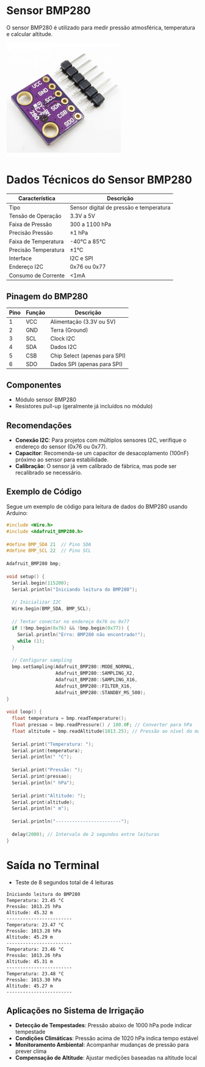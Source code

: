 # Sensor BMP280

O sensor BMP280 é utilizado para medir pressão atmosférica, temperatura e calcular altitude.

<img src="BMP280.jpg" alt="Sensor BMP280" width="300">

# Dados Técnicos do Sensor BMP280

| Característica        | Descrição                              |
|-----------------------|----------------------------------------|
| Tipo                  | Sensor digital de pressão e temperatura |
| Tensão de Operação    | 3.3V a 5V                             |
| Faixa de Pressão      | 300 a 1100 hPa                       |
| Precisão Pressão      | ±1 hPa                                |
| Faixa de Temperatura  | -40°C a 85°C                          |
| Precisão Temperatura  | ±1°C                                  |
| Interface             | I2C e SPI                             |
| Endereço I2C          | 0x76 ou 0x77                         |
| Consumo de Corrente   | <1mA                                  |

## Pinagem do BMP280

| Pino | Função          | Descrição                             |
|------|-----------------|---------------------------------------|
| 1    | VCC             | Alimentação (3.3V ou 5V)             |
| 2    | GND             | Terra (Ground)                       |
| 3    | SCL             | Clock I2C                            |
| 4    | SDA             | Dados I2C                            |
| 5    | CSB             | Chip Select (apenas para SPI)        |
| 6    | SDO             | Dados SPI (apenas para SPI)          |

## Componentes
- Módulo sensor BMP280
- Resistores pull-up (geralmente já incluídos no módulo)

## Recomendações

- **Conexão I2C**: Para projetos com múltiplos sensores I2C, verifique o endereço do sensor (0x76 ou 0x77).
- **Capacitor**: Recomenda-se um capacitor de desacoplamento (100nF) próximo ao sensor para estabilidade.
- **Calibração**: O sensor já vem calibrado de fábrica, mas pode ser recalibrado se necessário.

## Exemplo de Código

Segue um exemplo de código para leitura de dados do BMP280 usando Arduino:

```cpp
#include <Wire.h>
#include <Adafruit_BMP280.h>

#define BMP_SDA 21  // Pino SDA
#define BMP_SCL 22  // Pino SCL

Adafruit_BMP280 bmp;

void setup() {
  Serial.begin(115200);
  Serial.println("Iniciando leitura do BMP280");
  
  // Inicializar I2C
  Wire.begin(BMP_SDA, BMP_SCL);
  
  // Tentar conectar no endereço 0x76 ou 0x77
  if (!bmp.begin(0x76) && !bmp.begin(0x77)) {
    Serial.println("Erro: BMP280 não encontrado!");
    while (1);
  }
  
  // Configurar sampling
  bmp.setSampling(Adafruit_BMP280::MODE_NORMAL,
                  Adafruit_BMP280::SAMPLING_X2,
                  Adafruit_BMP280::SAMPLING_X16,
                  Adafruit_BMP280::FILTER_X16,
                  Adafruit_BMP280::STANDBY_MS_500);
}

void loop() {
  float temperatura = bmp.readTemperature();
  float pressao = bmp.readPressure() / 100.0F; // Converter para hPa
  float altitude = bmp.readAltitude(1013.25); // Pressão ao nível do mar

  Serial.print("Temperatura: ");
  Serial.print(temperatura);
  Serial.println(" °C");
  
  Serial.print("Pressão: ");
  Serial.print(pressao);
  Serial.println(" hPa");
  
  Serial.print("Altitude: ");
  Serial.print(altitude);
  Serial.println(" m");
  
  Serial.println("------------------------");
  
  delay(2000); // Intervalo de 2 segundos entre leituras
}
```

# Saída no Terminal

- Teste de 8 segundos total de 4 leituras

```
Iniciando leitura do BMP280
Temperatura: 23.45 °C
Pressão: 1013.25 hPa
Altitude: 45.32 m
------------------------
Temperatura: 23.47 °C
Pressão: 1013.28 hPa
Altitude: 45.29 m
------------------------
Temperatura: 23.46 °C
Pressão: 1013.26 hPa
Altitude: 45.31 m
------------------------
Temperatura: 23.48 °C
Pressão: 1013.30 hPa
Altitude: 45.27 m
------------------------
```

## Aplicações no Sistema de Irrigação

- **Detecção de Tempestades**: Pressão abaixo de 1000 hPa pode indicar tempestade
- **Condições Climáticas**: Pressão acima de 1020 hPa indica tempo estável
- **Monitoramento Ambiental**: Acompanhar mudanças de pressão para prever clima
- **Compensação de Altitude**: Ajustar medições baseadas na altitude local